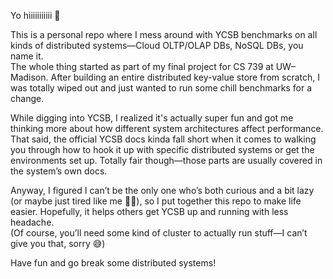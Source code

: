 Yo hiiiiiiiiiii 👋

This is a personal repo where I mess around with YCSB benchmarks on all kinds of distributed systems—Cloud OLTP/OLAP DBs, NoSQL DBs, you name it.  
The whole thing started as part of my final project for CS 739 at UW–Madison. After building an entire distributed key-value store from scratch, I was totally wiped out and just wanted to run some chill benchmarks for a change.

While digging into YCSB, I realized it's actually super fun and got me thinking more about how different system architectures affect performance. That said, the official YCSB docs kinda fall short when it comes to walking you through how to hook it up with specific distributed systems or get the environments set up. Totally fair though—those parts are usually covered in the system’s own docs.

Anyway, I figured I can’t be the only one who’s both curious and a bit lazy (or maybe just tired like me 😮‍💨), so I put together this repo to make life easier. Hopefully, it helps others get YCSB up and running with less headache.  
(Of course, you’ll need some kind of cluster to actually run stuff—I can’t give you that, sorry 😅)

Have fun and go break some distributed systems!
